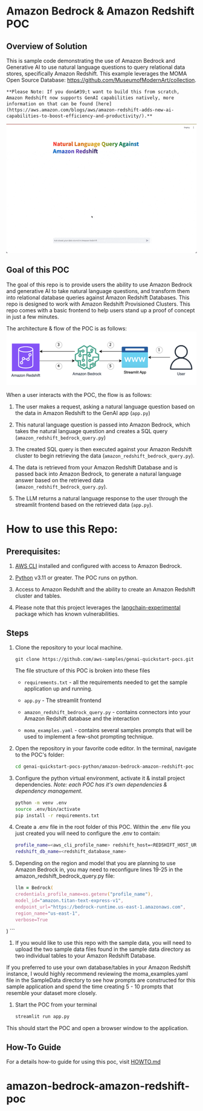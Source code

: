 # Amazon Bedrock &amp; Amazon Redshift POC

## Overview of Solution

This is sample code demonstrating the use of Amazon Bedrock and Generative AI to use natural language questions to query relational data stores, specifically Amazon Redshift. This example leverages the MOMA Open Source Database: https://github.com/MuseumofModernArt/collection.

 	**Please Note: If you don&#39;t want to build this from scratch, Amazon Redshift now supports GenAI capabilities natively, more information on that can be found [here](https://aws.amazon.com/blogs/aws/amazon-redshift-adds-new-ai-capabilities-to-boost-efficiency-and-productivity/).**

![A gif of a screen recording show casing the Amazon Bedrock &amp; Amazon Redshift POC functionality](images/demo.gif)


## Goal of this POC
The goal of this repo is to provide users the ability to use Amazon Bedrock and generative AI to take natural language questions, and transform them into relational database queries against Amazon Redshift Databases. This repo is designed to work with Amazon Redshift Provisioned Clusters. This repo comes with a basic frontend to help users stand up a proof of concept in just a few minutes.

The architecture & flow of the POC is as follows:
![POC Architecture & Flow](images/architecture.png 'POC Architecture')


When a user interacts with the POC, the flow is as follows:

1. The user makes a request, asking a natural language question based on the data in Amazon Redshift to the GenAI app (`app.py`)

1. This natural language question is passed into Amazon Bedrock, which takes the natural language question and creates a SQL query (`amazon_redshift_bedrock_query.py`)

1. The created SQL query is then executed against your Amazon Redshift cluster to begin retrieving the data (`amazon_redshift_bedrock_query.py`).

1. The data is retrieved from your Amazon Redshift Database and is passed back into Amazon Bedrock, to generate a natural language answer based on the retrieved data (`amazon_redshift_bedrock_query.py`).

1. The LLM returns a natural language response to the user through the streamlit frontend based on the retrieved data (`app.py`).




# How to use this Repo:

## Prerequisites:

1. [AWS CLI](https://docs.aws.amazon.com/cli/latest/userguide/getting-started-install.html) installed and configured with access to Amazon Bedrock.

1. [Python](https://www.python.org/downloads/) v3.11 or greater. The POC runs on python. 


1. Access to Amazon Redshift and the ability to create an Amazon Redshift cluster and tables.

1. Please note that this project leverages the [langchain-experimental](https://pypi.org/project/langchain-experimental/) package which has known vulnerabilities.


## Steps
1. Clone the repository to your local machine.

    ```
    git clone https://github.com/aws-samples/genai-quickstart-pocs.git
    ```
    
    The file structure of this POC is broken into these files
    
    * `requirements.txt` - all the requirements needed to get the sample application up and running.
    * `app.py` - The streamlit frontend
    
    
    * `amazon_redshift_bedrock_query.py` - contains connectors into your Amazon Redshift database and the interaction
    
    * `moma_examples.yaml` - contains several samples prompts that will be used to implement a few-shot prompting technique.
    
    

1. Open the repository in your favorite code editor. In the terminal, navigate to the POC's folder:
    ```zsh
    cd genai-quickstart-pocs-python/amazon-bedrock-amazon-redshift-poc
    ```

1. Configure the python virtual environment, activate it & install project dependencies. *Note: each POC has it's own dependencies & dependency management.*
    ```zsh
    python -m venv .env
    source .env/bin/activate
    pip install -r requirements.txt
    ```

1. Create a .env file in the root folder of this POC. Within the .env file you just created you will need to configure the .env to contain:

    ```zsh
    profile_name=<aws_cli_profile_name>	redshift_host=<REDSHIFT_HOST_URL>  example -> redshift-cluster-1.abcdefghijk123.us-east-1.redshift.amazonaws.com	redshift_username=<redshift_database_username>	redshift_password=<redshift_database_password>	redshift_endpoint=<redshift_database_endpoint>	redshift_port=<redshift_port>
	redshift_db_name=<redshift_database_name>

    ```


1. Depending on the region and model that you are planning to use Amazon Bedrock in, you may need to reconfigure lines 19-25 in the amazon_redshift_bedrock_query.py file:

    ```zsh
    llm = Bedrock(
    credentials_profile_name=os.getenv("profile_name"),
    model_id="amazon.titan-text-express-v1",
    endpoint_url="https://bedrock-runtime.us-east-1.amazonaws.com",
    region_name="us-east-1",
    verbose=True
)
    ```


1. If you would like to use this repo with the sample data, you will need to upload the two sample data files found in the sample data directory as two individual tables to your Amazon Redshift Database.

If you preferred to use your own database/tables in your Amazon Redshift instance, I would highly recommend reviewing the moma_examples.yaml file in the SampleData directory to see how prompts are constructed for this sample application and spend the time creating 5 - 10 prompts that resemble your dataset more closely.


1. Start the POC from your terminal
    ```zsh
    streamlit run app.py
    ```
This should start the POC and open a browser window to the application. 

## How-To Guide
For a details how-to guide for using this poc, visit [HOWTO.md](HOWTO.md)

# amazon-bedrock-amazon-redshift-poc
